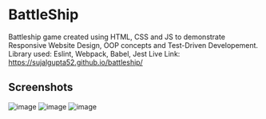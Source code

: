 # BattleShip
Battleship game created using HTML, CSS and JS to demonstrate Responsive Website Design, OOP concepts and Test-Driven Developement.
Library used: Eslint, Webpack, Babel, Jest
Live Link: https://sujalgupta52.github.io/battleship/

## Screenshots
![image](https://github.com/user-attachments/assets/a15e4ac2-c8b4-4080-9ccd-30986e9e5b99)
![image](https://github.com/user-attachments/assets/de0ece38-6417-4f51-989c-32fecd16aa46)
![image](https://github.com/user-attachments/assets/296f1ce7-a8c5-4e1c-b088-782b2ced614c)
